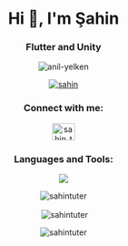 <h1 align="center">Hi 👋, I'm Şahin</h1>
<h3 align="center">Flutter and Unity</h3>
<p align="center"> <img src="https://komarev.com/ghpvc/?username=sahintuter&label=Profile%20views&color=0e75b6&style=flat" alt="anil-yelken" /> </p>
<p align="center"> <a href="https://instagram.com/sahin_tuter" target="blank"><img src="https://img.shields.io/badge/Connected%20me-E4405F?style=for-the-badge&logo=instagram&logoColor=white" alt="sahin" /></a> </p>
<h3 align="center">Connect with me:</h3>
<p align="center">
<a href="https://instagram.com/sahin_tuter" target="blank"><img align="center" src="https://raw.githubusercontent.com/rahuldkjain/github-profile-readme-generator/master/src/images/icons/Social/instagram.svg" alt="sahin_tuter" height="30" width="40" /></a>
</p>
<h3 align="center">Languages and Tools:</h3>
<p align="center">
  <a href="https://skillicons.dev">
    <img src="https://skillicons.dev/icons?i=git,cs,figma,flutter,unity,gitlab,dart,androidstudio,vscode" />
  </a>
</p><center>
<p><img align="center" src="https://github-readme-stats.vercel.app/api/top-langs?username=sahintuter&show_icons=true&locale=en&layout=compact" alt="sahintuter" /></p>
<p>&nbsp;<img align="center" src="https://github-readme-stats.vercel.app/api/top-langs/?username=sahintuter" alt="sahintuter" /></p>
<p><img align="center" src="https://github-readme-streak-stats.herokuapp.com/?user=sahintuter&" alt="sahintuter" /></p>
